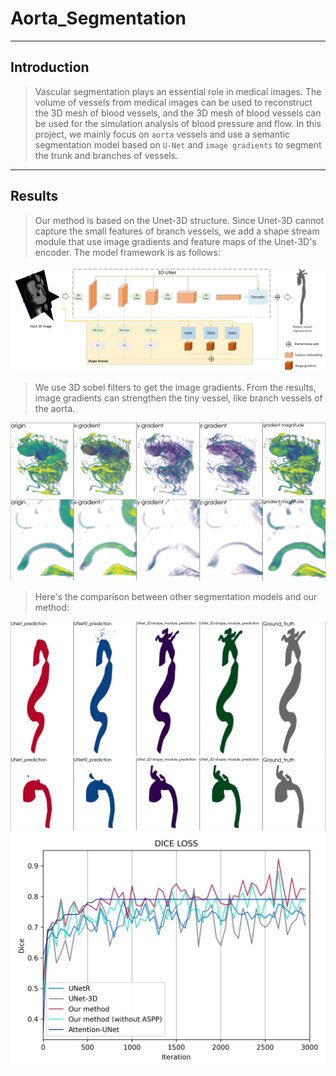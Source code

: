 # Aorta_Segmentation
---
## Introduction
> Vascular segmentation plays an essential role in medical images. The volume of vessels from medical images can be used to reconstruct the 3D mesh of blood vessels, and the 3D mesh of blood vessels can be used for the simulation analysis of blood pressure and flow. In this project, we mainly focus on `aorta` vessels and use a semantic segmentation model based on `U-Net` and `image gradients` to segment the trunk and branches of vessels.
---
## Results
> Our method is based on the Unet-3D structure. Since Unet-3D cannot capture the small features of branch vessels, we add a shape stream module that use image gradients and feature maps of the Unet-3D's encoder. The model framework is as follows:
<div align='center'>
<img src='Picture6.png'>
</div>

> We use 3D sobel filters to get the image gradients. From the results, image gradients can strengthen the tiny vessel, like branch vessels of the aorta.
<div align='center'>
<img src='Picture3.png'>
<img src='Picture4.png'>
</div>

> Here's the comparison between other segmentation models and our method:
<div align='center'>
<img src='Picture1.png'>
<img src='Picture2.png'>
<img src='Picture5.png'>
</div>
